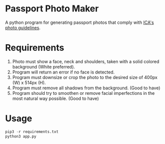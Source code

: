 # Passport Photo Maker
A python program for generating passport photos that comply with [ICA's photo guidelines](https://www.ica.gov.sg/photo-guidelines).

# Requirements
1. Photo must show a face, neck and shoulders, taken with a solid colored background (White preferred).
3. Program will return an error if no face is detected.
3. Program must downsize or crop the photo to the desired size of 400px (W) x 514px (H).
4. Program must remove all shadows from the background. (Good to have)
5. Program should try to smoothen or remove facial imperfections in the most natural way possible. (Good to have)


# Usage

```python
pip3 -r requirements.txt
python3 app.py
```